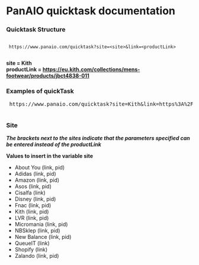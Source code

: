 # PanAIO quicktask documentation

### Quicktask Structure

<pre><code>
 https://www.panaio.com/quicktask?site=&lt;site&gt;&link=&lt;productLink&gt;
 
</code></pre>

 
****site = Kith**** <br>
****productLink = https://eu.kith.com/collections/mens-footwear/products/jbct4838-011**** <br>


### Examples of quickTask
<pre> https://www.panaio.com/quicktask?site=Kith&link=https%3A%2F%2Feu.kith.com%2Fcollections%2Fmens-footwear%2Fproducts%2Fjbct4838-011 </pre>

#
### Site
***The brackets next to the sites indicate that the parameters specified can be entered instead of the productLink***

 **Values to insert in the variable site**
  * About You (link, pid)
  * Adidas (link, pid)
  * Amazon (link, pid)
  * Asos (link, pid)
  * Cisalfa (link)
  * Disney (link, pid)
  * Fnac (link, pid)
  * Kith (link, pid)
  * LVR (link, pid)
  * Micromania (link, pid)
  * NBSklep (link, pid)
  * New Balance (link, pid)
  * QueueIT (link)
  * Shopify (link)
  * Zalando (link, pid)
